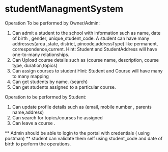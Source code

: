 # studentManagmentSystem
Operation To be performed by Owner/Admin:

1.	Can admit a student to the school with information such as name, date of birth , gender, unique_student_code. A student can have many addresses(area ,state, district, pincode,addressType)  like permanent, correspondence,current.
	Hint: Student and StudentAddress will have one-to-many relationships.
2.	Can Upload course details such as (course name, description, course type, duration,topics)
3.	Can assign  courses to student
Hint: Student and Course will have many to many mapping
4.	Can get  students by name. (search)
5.	Can get students assigned to a particular course.


Operation to be performed by Student:

1.	Can update profile details such as (email, mobile number , parents name,address)
2.	Can search for topics/courses he assigned
3.	Can leave a course .



** Admin should be able to login to the portal with  credentials ( using postman)
** student can validate them self using student_code and date of birth to perform the operations.
